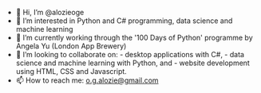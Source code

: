 - 👋 Hi, I’m @alozieoge
- 👀 I’m interested in Python and C# programming, data science and machine learning
- 🌱 I’m currently working through the '100 Days of Python' programme by Angela Yu (London App Brewery)
- 💞️ I’m looking to collaborate on: 
      - desktop applications with C#, 
      - data science and machine learning with Python, and 
      - website development using HTML, CSS and Javascript.
- 📫 How to reach me: o.g.alozie@gmail.com

<!---
alozieoge/alozieoge is a ✨ special ✨ repository because its `README.md` (this file) appears on your GitHub profile.
You can click the Preview link to take a look at your changes.
--->
